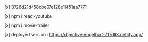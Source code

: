 [x] 3726d21d458cbe07e128e16f51aa7771

[x] npm i react-youtube

[x] npm i movie-trailer


[x] deployed version : https://objective-engelbart-717d93.netlify.app/